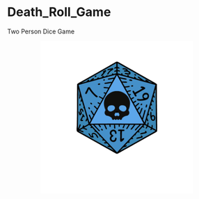# Death_Roll_Game
Two Person Dice Game
<p align="center">
  <img src="Death Roll.png" width="350" title="hover text">
 
</p>


